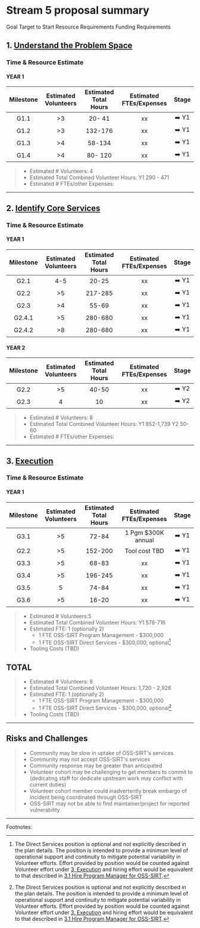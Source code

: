 <!-- markdownlint-disable MD024 -->

# Stream 5 proposal summary

Goal Target to Start Resource Requirements Funding Requirements

## 1. [Understand the Problem Space](https://github.com/ossf/SIRT/blob/main/plan/1.0%20Understand%20the%20Problem%20Space.md)

### Time & Resource Estimate
#### YEAR 1
| Milestone | Estimated Volunteers | Estimated Total Hours | Estimated FTEs/Expenses | Stage |
| :-------: | :------------------: | :-------------------: | :---------------------: | :---: |
| G1.1      |         >3           |          20- 41       |           xx            | ➡️ Y1 |
| G1.2      |         >3           |          132-176      |           xx            | ➡️ Y1 |
| G1.3      |         >4           |          58-134       |           xx            | ➡️ Y1 |
| G1.4      |         >4           |          80- 120      |           xx            | ➡️ Y1 |

> - Estimated # Volunteers: 4
> - Estimated Total Combined Volunteer Hours: Y1 290 - 471
> - Estimated # FTEs/other Expenses:

---

## 2. [Identify Core Services](https://github.com/ossf/SIRT/blob/main/plan/2.0%20Identify%20Core%20Services%20and%20Processes.md)

### Time & Resource Estimate
#### YEAR 1
| Milestone | Estimated Volunteers | Estimated Total Hours | Estimated FTEs/Expenses | Stage |
| :-------: | :------------------: | :-------------------: | :---------------------: | :---: |
| G2.1      |         4-5          |          20-25        |           xx           | ➡️ Y1 |
| G2.2      |         >5           |          217-285      |           xx           | ➡️ Y1 |
| G2.3      |         >4           |          55-69        |           xx           | ➡️ Y1 |
| G2.4.1    |         >5           |          280-680      |           xx           | ➡️ Y1 |
| G2.4.2    |         >8           |          280-680      |           xx           | ➡️ Y1 |

#### YEAR 2
| Milestone | Estimated Volunteers | Estimated Total Hours | Estimated FTEs/Expenses | Stage |
| :-------: | :------------------: | :-------------------: | :---------------------: | :---: |
| G2.2      |         >5           |          40-50        |           xx           | ➡️ Y2 |
| G2.3      |          4           |          10           |           xx           | ➡️ Y2 |

> - Estimated # Volunteers: 8
> - Estimated Total Combined Volunteer Hours: Y1 852-1,739   Y2 50-60
> - Estimated # FTEs/other Expenses:

---

## 3. [Execution](https://github.com/ossf/SIRT/blob/main/plan/3.0%20Execution.md)

### Time & Resource Estimate
#### YEAR 1
| Milestone | Estimated Volunteers | Estimated Total Hours | Estimated FTEs/Expenses | Stage |
| :-------: | :------------------: | :-------------------: | :---------------------: | :---: |
| G3.1      |         >5           |          72-84        |     1 Pgm $300K annual  | ➡️ Y1 |
| G2.2      |         >5           |          152-200      |     Tool cost TBD       | ➡️ Y1 |
| G3.3      |         >5           |          68-83        |           xx            | ➡️ Y1 |
| G3.4      |         >5           |          196-245      |           xx            | ➡️ Y1 |
| G3.5      |         5            |          74-84        |           xx            | ➡️ Y1 |
| G3.6      |         >5           |          16-20        |           xx            | ➡️ Y1 |

> - Estimated # Volunteers:5
> - Estimated Total Combined Volunteer Hours: Y1 578-716
> - Estimated FTE: 1 (optionally 2)
>   - 1 FTE OSS-SIRT Program Management - $300,000
>   - 1 FTE OSS-SIRT Direct Services - $300,000, optional[^1]
> - Tooling Costs (TBD)

## TOTAL

> - Estimated # Volunteers: 8
> - Estimated Total Combined Volunteer Hours:  1,720 - 2,926
> - Estimated FTE: 1 (optionally 2)
>   - 1 FTE OSS-SIRT Program Management - $300,000
>   - 1 FTE OSS-SIRT Direct Services - $300,000, optional[^1]
> - Tooling Costs (TBD)

---
## Risks and Challenges
> - Community may be slow in uptake of OSS-SIRT's services
> - Community may not accept OSS-SIRT's services
> - Community response may be greater than anticipated
> - Volunteer cohort may be challenging to get members to commit to (dedicating staff for dedicate upstream work may conflict with current duties)
> - Volunteer cohort member could inadvertently break embargo of incident being coordinated through OSS-SIRT
> - OSS-SIRT may not be able to find maintainer/project for reported vulnerability

---
Footnotes:
[^1]: The Direct Services position is optional and not explicitly described in the plan details. The position is intended to provide a minimum level of operational support and continuity to mitigate potential variability in Volunteer efforts. Effort provided by position would be counted against Volunteer effort under [3. Execution](proposal_summary.md#3-execution) and hiring effort would be equivalent to that described in [3.1 Hire Program Manager for OSS-SIRT](3.0%20Execution.md#31-hire-program-manager-for-oss-sirt).
